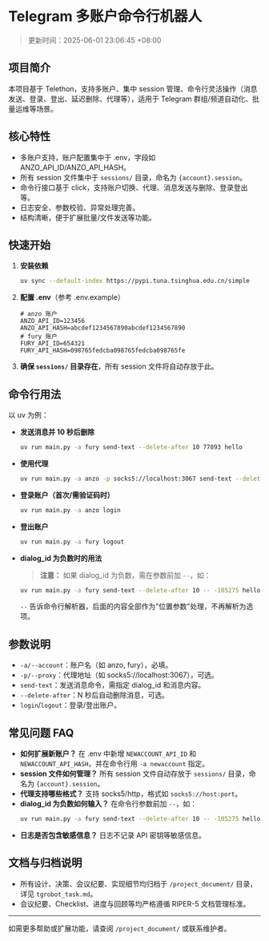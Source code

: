 # Telegram 多账户命令行机器人

> 更新时间：2025-06-01 23:06:45 +08:00

## 项目简介
本项目基于 Telethon，支持多账户、集中 session 管理、命令行灵活操作（消息发送、登录、登出、延迟删除、代理等），适用于 Telegram 群组/频道自动化、批量运维等场景。

## 核心特性
- 多账户支持，账户配置集中于 .env，字段如 ANZO_API_ID/ANZO_API_HASH。
- 所有 session 文件集中于 `sessions/` 目录，命名为 `{account}.session`。
- 命令行接口基于 click，支持账户切换、代理、消息发送与删除、登录登出等。
- 日志安全、参数校验、异常处理完善。
- 结构清晰，便于扩展批量/文件发送等功能。

## 快速开始
1. **安装依赖**
   ```bash
   uv sync --default-index https://pypi.tuna.tsinghua.edu.cn/simple
   ```
2. **配置 .env**（参考 .env.example）
   ```env
   # anzo 账户
   ANZO_API_ID=123456
   ANZO_API_HASH=abcdef1234567890abcdef1234567890
   # fury 账户
   FURY_API_ID=654321
   FURY_API_HASH=098765fedcba098765fedcba098765fe
   ```
3. **确保 `sessions/` 目录存在**，所有 session 文件将自动存放于此。

## 命令行用法
以 uv 为例：

- **发送消息并 10 秒后删除**
  ```bash
  uv run main.py -a fury send-text --delete-after 10 77893 hello
  ```
- **使用代理**
  ```bash
  uv run main.py -a anzo -p socks5://localhost:3067 send-text --delete-after 5 77893 签到
  ```
- **登录账户（首次/需验证码时）**
  ```bash
  uv run main.py -a anzo login
  ```
- **登出账户**
  ```bash
  uv run main.py -a fury logout
  ```
- **dialog_id 为负数时的用法**
  > **注意：** 如果 dialog_id 为负数，需在参数前加 `--`，如：
  ```bash
  uv run main.py -a fury send-text --delete-after 10 -- -105275 hello
  ```
  `--` 告诉命令行解析器，后面的内容全部作为"位置参数"处理，不再解析为选项。

## 参数说明
- `-a/--account`：账户名（如 anzo, fury），必填。
- `-p/--proxy`：代理地址（如 socks5://localhost:3067），可选。
- `send-text`：发送消息命令，需指定 dialog_id 和消息内容。
- `--delete-after`：N 秒后自动删除消息，可选。
- `login`/`logout`：登录/登出账户。

## 常见问题 FAQ
- **如何扩展新账户？**
  在 .env 中新增 `NEWACCOUNT_API_ID` 和 `NEWACCOUNT_API_HASH`，并在命令行用 `-a newaccount` 指定。
- **session 文件如何管理？**
  所有 session 文件自动存放于 `sessions/` 目录，命名为 `{account}.session`。
- **代理支持哪些格式？**
  支持 socks5/http，格式如 `socks5://host:port`。
- **dialog_id 为负数如何输入？**
  在命令行参数前加 `--`，如：
  ```bash
  uv run main.py -a fury send-text --delete-after 10 -- -105275 hello
  ```
- **日志是否包含敏感信息？**
  日志不记录 API 密钥等敏感信息。

## 文档与归档说明
- 所有设计、决策、会议纪要、实现细节均归档于 `/project_document/` 目录，详见 `tgrobot_task.md`。
- 会议纪要、Checklist、进度与回顾等均严格遵循 RIPER-5 文档管理标准。

---
如需更多帮助或扩展功能，请查阅 `/project_document/` 或联系维护者。
